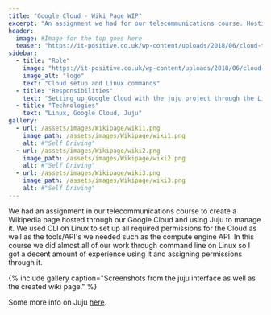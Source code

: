 ```yaml
---
title: "Google Cloud - Wiki Page WIP"
excerpt: "An assignment we had for our telecommunications course. Hosting a public wiki page using Google Cloud, Juju, and Linux."
header:
  image: #Image for the top goes here
  teaser: "https://it-positive.co.uk/wp-content/uploads/2018/06/cloud-technology.jpg"
sidebar:
  - title: "Role"
    image: "https://it-positive.co.uk/wp-content/uploads/2018/06/cloud-technology.jpg"
    image_alt: "logo"
    text: "Cloud setup and Linux commands"
  - title: "Responsibilities"
    text: "Setting up Google Cloud with the juju project through the Linux console as well as the wiki page."
  - title: "Technologies"
    text: "Linux, Google Cloud, Juju"
gallery:
  - url: /assets/images/Wikipage/wiki1.png
    image_path: /assets/images/Wikipage/wiki1.png
    alt: #"Self Driving"
  - url: /assets/images/Wikipage/wiki2.png
    image_path: /assets/images/Wikipage/wiki2.png
    alt: #"Self Driving"
  - url: /assets/images/Wikipage/wiki3.png
    image_path: /assets/images/Wikipage/wiki3.png
    alt: #"Self Driving"
---
```


We had an assignment in our telecommunications course to create a Wikipedia page hosted through our Google Cloud and using Juju to manage it. We used CLI on Linux to set up all required permissions for the Cloud as well as the tools/API's we needed such as the compute engine API. In this course we did almost all of our work through command line on Linux so I got a decent amount of experience using it and assigning permissions through it.

{% include gallery caption="Screenshots from the juju interface as well as the created wiki page." %}

Some more info on Juju [here](https://jaas.ai/).
